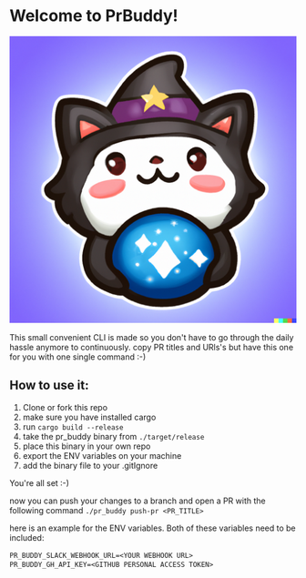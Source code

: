 # Welcome to PrBuddy!
![](./assets/logo.png)

This small convenient CLI is made so you don't have to go 
through the daily hassle anymore to continuously.
copy PR titles and URls's but have this one for you with one single command :-)

## How to use it: 
1. Clone or fork this repo
2. make sure you have installed cargo
3. run `cargo build --release`
4. take the pr_buddy binary from `./target/release`
5. place this binary in your own repo
6. export the ENV variables on your machine
7. add the binary file to your .gitIgnore

You're all set :-) 

now you can push your changes to a branch and open a PR with the following command `./pr_buddy push-pr <PR_TITLE>`

here is an example for the ENV variables. Both of these variables need to be included: 

```
PR_BUDDY_SLACK_WEBHOOK_URL=<YOUR WEBHOOK URL>
PR_BUDDY_GH_API_KEY=<GITHUB PERSONAL ACCESS TOKEN>
```